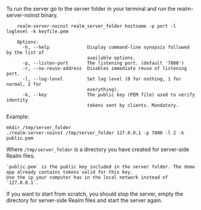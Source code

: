 To run the server  go to the server folder in your terminal and run the realm-server-noinst binary.
```
	realm-server-noinst realm_server_folder hostname -p port -l loglevel -k keyfile.pem

	Options:
	  -h, --help              Display command-line synopsis followed by the list of
	                          available options.
	  -p, --listen-port       The listening port. (default '7800')
	  -r, --no-reuse-address  Disables immediate reuse of listening port.
	  -l, --log-level         Set log level (0 for nothing, 1 for normal, 2 for
	                          everything).
	  -k, --key               The public key (PEM file) used to verify identity
	                          tokens sent by clients. Mandatory.
```


Example:
```
mkdir /tmp/server_folder
./realm-server-noinst /tmp/server_folder 127.0.0.1 -p 7800 -l 2 -k public.pem
```

Where 
	`/tmp/server_folder` is a directory you have created for server-side Realm files.

	`public.pem` is the public key included in the server folder. The demo app already contains tokens valid for this key.
    Use the ip your computer has in the local network instead of `127.0.0.1`.

If you want to start from scratch, you should stop the server, empty the directory for server-side Realm files and start the server again.
